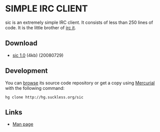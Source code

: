 SIMPLE IRC CLIENT
=================
sic is an extremely simple IRC client. It consists of less than 250 lines of code. It is the little brother of [irc it](/ii).

Download
--------
* [sic 1.0](http://dl.suckless.org/tools/sic-1.0.tar.gz) (4kb) (20080729)

Development
-----------
You can [browse](http://hg.suckless.org/sic) its source code repository or get a copy using [Mercurial](http://www.selenic.com/mercurial/) with the following command:

	hg clone http://hg.suckless.org/sic

Links
-----
* [Man page](http://man.suckless.org/tools/1/dmenu)
